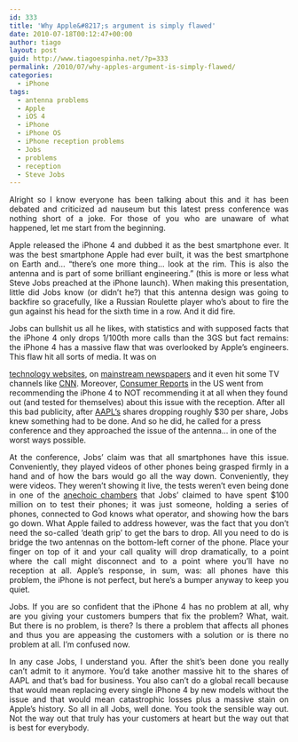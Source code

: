 ```yaml
---
id: 333
title: 'Why Apple&#8217;s argument is simply flawed'
date: 2010-07-18T00:12:47+00:00
author: tiago
layout: post
guid: http://www.tiagoespinha.net/?p=333
permalink: /2010/07/why-apples-argument-is-simply-flawed/
categories:
  - iPhone
tags:
  - antenna problems
  - Apple
  - iOS 4
  - iPhone
  - iPhone OS
  - iPhone reception problems
  - Jobs
  - problems
  - reception
  - Steve Jobs
---
```

<p style="text-align: justify;">
  Alright so I know everyone has been talking about this and it has been debated and criticized ad nauseum but this latest press conference was nothing short of a joke. For those of you who are unaware of what happened, let me start from the beginning.
</p>

<p style="text-align: justify;">
  Apple released the iPhone 4 and dubbed it as the best smartphone ever. It was the best smartphone Apple had ever built, it was the best smartphone on Earth and&#8230; &#8220;there&#8217;s one more thing&#8230; look at the rim. This is also the antenna and is part of some brilliant engineering.&#8221; (this is more or less what Steve Jobs preached at the iPhone launch). When making this presentation, little did Jobs know (or didn&#8217;t he?) that this antenna design was going to backfire so gracefully, like a Russian Roulette player who&#8217;s about to fire the gun against his head for the sixth time in a row. And it did fire.
</p>

<p style="text-align: justify;">
  <!--more-->Jobs can bullshit us all he likes, with statistics and with supposed facts that the iPhone 4 only drops 1/100th more calls than the 3GS but fact remains: the iPhone 4 has a massive flaw that was overlooked by Apple&#8217;s engineers. This flaw hit all sorts of media. It was on 
  
  <a href="http://gizmodo.com/5573504/unofficial-finger-test-reveals-iphone-antenna-issue-impacts-reception-and-transmission" target="_blank">technology websites</a>, on <a href="http://www.guardian.co.uk/technology/2010/jul/14/apple-shares-dive-iphone4-criticism?intcmp=240" target="_blank">mainstream newspapers</a> and it even hit some TV channels like <a href="http://edition.cnn.com/2010/TECH/mobile/07/13/iphone.4.duct.tape/index.html" target="_blank">CNN</a>. Moreover, <a href="http://blogs.consumerreports.org/electronics/2010/07/apple-iphone-4-antenna-issue-iphone4-problems-dropped-calls-lab-test-confirmed-problem-issues-signal-strength-att-network-gsm.html" target="_blank">Consumer Reports</a> in the US went from recommending the iPhone 4 to NOT recommending it at all when they found out (and tested for themselves) about this issue with the reception. After all this bad publicity, after <a href="http://www.google.co.uk/finance?q=NASDAQ:AAPL" target="_blank">AAPL&#8217;s</a> shares dropping roughly $30 per share, Jobs knew something had to be done. And so he did, he called for a press conference and they approached the issue of the antenna&#8230; in one of the worst ways possible.
</p>

<p style="text-align: justify;">
  At the conference, Jobs&#8217; claim was that all smartphones have this issue. Conveniently, they played videos of other phones being grasped firmly in a hand and of how the bars would go all the way down. Conveniently, they were videos. They weren&#8217;t showing it live, the tests weren&#8217;t even being done in one of the <a href="http://gizmodo.com/5589054/apples-100-million-iphone-test-chamber" target="_blank">anechoic chambers</a> that Jobs&#8217; claimed to have spent $100 million on to test their phones; it was just someone, holding a series of phones, connected to God knows what operator, and showing how the bars go down. What Apple failed to address however, was the fact that you don&#8217;t need the so-called &#8216;death grip&#8217; to get the bars to drop. All you need to do is bridge the two antennas on the bottom-left corner of the phone. Place your finger on top of it and your call quality will drop dramatically, to a point where the call might disconnect and to a point where you&#8217;ll have no reception at all. Apple&#8217;s response, in sum, was: all phones have this problem, the iPhone is not perfect, but here&#8217;s a bumper anyway to keep you quiet.
</p>

<p style="text-align: justify;">
  Jobs. If you are so confident that the iPhone 4 has no problem at all, why are you giving your customers bumpers that fix the problem? What, wait. But there is no problem, is there? Is there a problem that affects all phones and thus you are appeasing the customers with a solution or is there no problem at all. I&#8217;m confused now.
</p>

<p style="text-align: justify;">
  In any case Jobs, I understand you. After the shit&#8217;s been done you really can&#8217;t admit to it anymore. You&#8217;d take another massive hit to the shares of AAPL and that&#8217;s bad for business. You also can&#8217;t do a global recall because that would mean replacing every single iPhone 4 by new models without the issue and that would mean catastrophic losses plus a massive stain on Apple&#8217;s history. So all in all Jobs, well done. You took the sensible way out. Not the way out that truly has your customers at heart but the way out that is best for everybody.
</p>